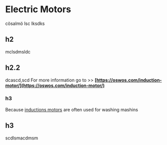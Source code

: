 # Electric Motors
cösalmö lsc lksdks 

## h2
mclsdmsldc

## h2.2
dcascd,scd
For more information go to >> **[https://oswos.com/induction-motor/](https://oswos.com/induction-motor/)**



### h3
Because [inductions motors](https://oswos.com/induction-motor/) are often used for washing mashins 

## h3
scdlsmacdmsm
